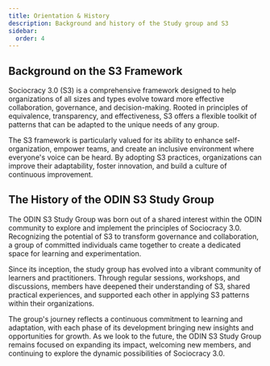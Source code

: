 ```yaml
---
title: Orientation & History
description: Background and history of the Study group and S3
sidebar:
  order: 4
---
```



<!-- # **Orientation & History** -->

## Background on the S3 Framework

Sociocracy 3.0 (S3) is a comprehensive framework designed to help organizations of all sizes and types evolve toward more effective collaboration, governance, and decision-making. Rooted in principles of equivalence, transparency, and effectiveness, S3 offers a flexible toolkit of patterns that can be adapted to the unique needs of any group.

The S3 framework is particularly valued for its ability to enhance self-organization, empower teams, and create an inclusive environment where everyone's voice can be heard. By adopting S3 practices, organizations can improve their adaptability, foster innovation, and build a culture of continuous improvement.

## The History of the ODIN S3 Study Group

The ODIN S3 Study Group was born out of a shared interest within the ODIN community to explore and implement the principles of Sociocracy 3.0. Recognizing the potential of S3 to transform governance and collaboration, a group of committed individuals came together to create a dedicated space for learning and experimentation.

Since its inception, the study group has evolved into a vibrant community of learners and practitioners. Through regular sessions, workshops, and discussions, members have deepened their understanding of S3, shared practical experiences, and supported each other in applying S3 patterns within their organizations.

The group's journey reflects a continuous commitment to learning and adaptation, with each phase of its development bringing new insights and opportunities for growth. As we look to the future, the ODIN S3 Study Group remains focused on expanding its impact, welcoming new members, and continuing to explore the dynamic possibilities of Sociocracy 3.0.